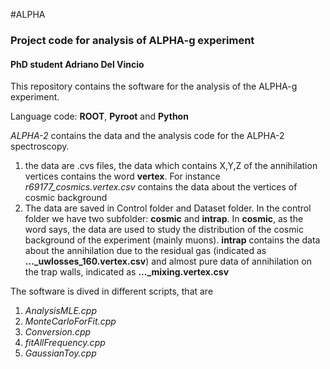 #ALPHA
### Project code for analysis of ALPHA-g experiment
#### PhD student Adriano Del Vincio


This repository contains the software for the analysis of the ALPHA-g experiment.

Language code: **ROOT**, **Pyroot** and **Python**

*ALPHA-2* contains the data and the analysis code for the ALPHA-2 spectroscopy. 

1. the data are .cvs files, the data which contains X,Y,Z of the annihilation vertices contains the word **vertex**. For instance *r69177_cosmics.vertex.csv* contains the data about the vertices of cosmic background
2. The data are saved in Control folder and Dataset folder. In the control folder we have two subfolder: **cosmic** and **intrap**. In **cosmic**, as the word says, the data are used to study the distribution of the cosmic background of the experiment (mainly muons). **intrap** contains the data about the annihilation due to the residual gas (indicated as **..._uwlosses_160.vertex.csv**) and almost pure data of annihilation on the trap walls, indicated as **..._mixing.vertex.csv**


The software is dived in different scripts, that are

1. *AnalysisMLE.cpp*
2. *MonteCarloForFit.cpp*
3. *Conversion.cpp*
4. *fitAllFrequency.cpp*
5. *GaussianToy.cpp*
